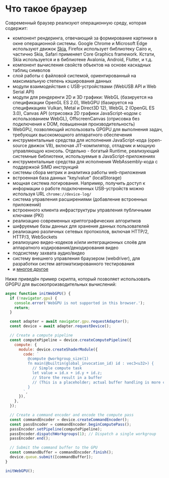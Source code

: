 # Что такое браузер

Современный браузер реализуют операционную среду, которая содержит:

- компонент рендеринга, отвечающий за формирование картинки в окне операционной системы. Google Chrome и Microsoft Edge используют движок [Skia](https://skia.org/), Firefox использует библиотеку Cairo и, частично Skia, Safari применяет Core Graphics framework. Кстати, Skia используется и в библиотеке Avalonia, Android, Flutter, и т.д.
- компонент вычисления свойств объектов на основе каскадных таблиц символов
- слой работы с файловой системой, ориентированный на максимальную степень кэширования данных
- модули взаимодействия с USB-устройствами (WebUSB API и Web Serial API)
- модули для рендеренги 2D и 3D графики: WebGL (базируется на спецификации OpenGL ES 2.0), WebGPU (базируется на спецификациях Vulkan, Metal и Direct3D 12), WebGL 2 (OpenGL ES 3.0), Canvas API (отрисовка 2D графики JavaScript-кодом с использованием WebGL), OffscreenCanvas (отрисовка без подключения к DOM, повышенная производительность)
- WebGPU, позволяющий использовать GPGPU для выполнения задач, требующих высокомощного аппаратного обеспечения
- инструментальные средства для исполнения JavaScript-кода (open-source движок V8), включая JIT-компилятор, отладчик и мощную управляющую консоль. Отдельно - богатый Runtime, реализующий системные библиотеки, используемые в JavaScript-приложениях
- инструментальные средства для исполнения WebAssembly-кода с поддержкой SIMD инструкций
- системы сбора метрик и аналитика работы web-приложения
- встроенная база данных "key/value" (localStorage)
- мощная система логирования. Например, получить доступ к информации о работе подключенных USB-устройств можно используя URL `chrome://device-log/`
- система управления расширениями (добавление встроенных приложений)
- встроенного клиента инфраструктуры управления публичными ключами (PKI)
- реализацию современных криптографических алгоритмов
- шифруемые базы данных для хранения данных пользователей
- реализацию различных сетевых протоколов, включая HTTP/2, HTTP/3, WebSockets
- реализуцию видео-кодеков и/или интеграционных слоёв для аппаратного кодирования/декодирования видео
- подсистему захвата аудио/видео
- систему внешнего управления браузером (webdriver), для разработки систем автоматизированного тестирования
- и [многое другое](https://chromium.googlesource.com/?format=HTML)

Ниже приведён пример скрипта, который позволяет использовать GPGPU для высокопроизводительных вычислений:

```js
async function initWebGPU() {
  if (!navigator.gpu) {
    console.error('WebGPU is not supported in this browser.');
    return;
  }

  const adapter = await navigator.gpu.requestAdapter();
  const device = await adapter.requestDevice();

  // Create a compute pipeline
  const computePipeline = device.createComputePipeline({
    compute: {
      module: device.createShaderModule({
        code: `
          @compute @workgroup_size(1)
          fn main(@builtin(global_invocation_id) id : vec3<u32>) {
            // Simple compute task
            let value = id.x + id.y + id.z;
            // Store the result in a buffer
            // (This is a placeholder; actual buffer handling is more complex)
          }
        `,
      }),
    },
  });

  // Create a command encoder and encode the compute pass
  const commandEncoder = device.createCommandEncoder();
  const passEncoder = commandEncoder.beginComputePass();
  passEncoder.setPipeline(computePipeline);
  passEncoder.dispatchWorkgroups(1); // Dispatch a single workgroup
  passEncoder.end();

  // Submit the command buffer to the GPU
  const commandBuffer = commandEncoder.finish();
  device.queue.submit([commandBuffer]);
}

initWebGPU();
```
